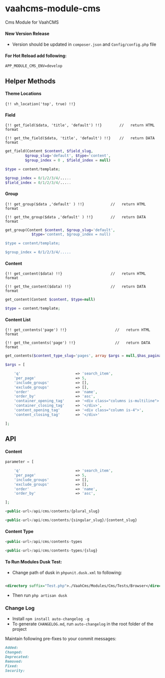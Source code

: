 # vaahcms-module-cms
Cms Module for VaahCMS

#### New Version Release
- Version should be updated in `composer.json` and `Config/config.php` file


#### For Hot Reload add following:
```dotenv
APP_MODULE_CMS_ENV=develop
```

## Helper Methods

#### Theme Locations
```blade
{!! vh_location('top', true) !!}
```

#### Field
```blade
{!! get_field($data, 'title', 'default') !!}        //   return HTML format

{!! get_the_field($data, 'title', 'default') !!}    //   return DATA format
```

```php
get_field(Content $content, $field_slug,
         $group_slug='default', $type='content',
         $group_index = 0 , $field_index = null)

$type = content/template;

$group_index = 0/1/2/3/4/.....
$field_index = 0/1/2/3/4/.....
```

#### Group
```blade
{!! get_group($data ,'default' ) !!}            //   return HTML format

{!! get_the_group($data ,'default' ) !!}        //   return DATA format
```

```php
get_group(Content $content, $group_slug='default', 
            $type='content, $group_index = null)

$type = content/template;

$group_index = 0/1/2/3/4/.....
```

#### Content
```blade
{!! get_content($data) !!}                      //   return HTML format

{!! get_the_content($data) !!}                  //   return DATA format
```

```php
get_content(Content $content, $type=null)

$type = content/template;
```

#### Content List
```blade
{!! get_contents('page') !!}                      //   return HTML format

{!! get_the_contents('page') !!}                  //   return DATA format
```

```php
get_contents($content_type_slug='pages', array $args = null,$has_pagination = true)

$args = [

    'q'                         => 'search_item', 
    'per_page'                  => 5,                                       // default = 20
    'include_groups'            => [],                    
    'exclude_groups'            => [],     
    'order'                     => 'name',                                  // default = id      
    'order_by'                  => 'asc',                                   // default = desc      asc/desc/ASC/DESC
    'container_opening_tag'     => '<div class="columns is-multiline">',
    'container_closing_tag'     => '</div>',
    'content_opening_tag'       => '<div class="column is-4">',
    'content_closing_tag'       => '</div>'               

];
```

## API

#### Content
```php
parameter = [

    'q'                         => 'search_item', 
    'per_page'                  => 5,                                       // default = 20
    'include_groups'            => [],                    
    'exclude_groups'            => [],     
    'order'                     => 'name',                                  // default = id      
    'order_by'                  => 'asc',                                   // default = desc      asc/desc/ASC/DESC              

];

<public-url>/api/cms/contents/{plural_slug}
```

```php
<public-url>/api/cms/contents/{singular_slug}/{content_slug}
```

#### Content Type
```php
<public-url>/api/cms/contents-types

<public-url>/api/cms/contents-types/{slug}
```


#### To Run Modules Dusk Test:
- Change path of dusk in `phpunit.dusk.xml` to following:
```xml

<directory suffix="Test.php">./VaahCms/Modules/Cms/Tests/Browser</directory>

```

- Then run `php artisan dusk`




### Change Log
- Install `npm install auto-changelog -g`
- To generate `CHANGELOG.md`, run `auto-changelog` in the root folder of the project

Maintain following pre-fixes to your commit messages:
```md
Added:
Changed:
Deprecated:
Removed:
Fixed:
Security:
```
